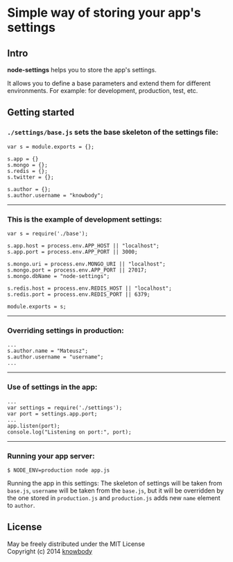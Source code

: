 Simple way of storing your app's settings
===================================


## Intro

**node-settings** helps you to store the app's settings.

It allows you to define a base parameters and extend them for different environments.
For example: for development, production, test, etc.


## Getting started


### `./settings/base.js` sets the base skeleton of the settings file:
    
    var s = module.exports = {};
    
    s.app = {}
    s.mongo = {};
    s.redis = {};
    s.twitter = {};

    s.author = {};
    s.author.username = "knowbody";
---


### This is the example of development settings:

    var s = require('./base');
    
    s.app.host = process.env.APP_HOST || "localhost";
    s.app.port = process.env.APP_PORT || 3000;

    s.mongo.uri = process.env.MONGO_URI || "localhost";
    s.mongo.port = process.env.APP_PORT || 27017;
    s.mongo.dbName = "node-settings";

    s.redis.host = process.env.REDIS_HOST || "localhost";
    s.redis.port = process.env.REDIS_PORT || 6379;

    module.exports = s;
---


### Overriding settings in production:

    ...
    s.author.name = "Mateusz";
    s.author.username = "username";
    ...
---


### Use of settings in the app:

    ...
    var settings = require('./settings');
    var port = settings.app.port;
    ...
    app.listen(port);
    console.log("Listening on port:", port);
---


### Running your app server:

    $ NODE_ENV=production node app.js

Running the app in this settings:
The skeleton of settings will be taken from `base.js`, `username` will be taken from the `base.js`,
but it will be overridden by the one stored in `production.js` and `production.js` adds new `name` element to `author`.


## License

May be freely distributed under the MIT License  
Copyright (c) 2014 [knowbody](https://github.com/knowbody)
